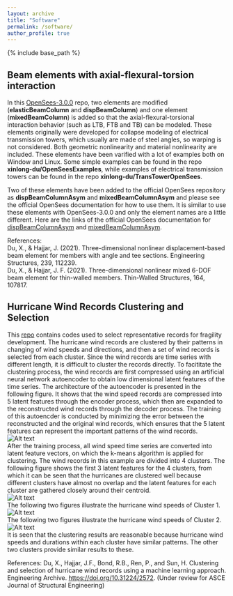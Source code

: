 ```yaml
---
layout: archive
title: "Software"
permalink: /software/
author_profile: true
---
```


{% include base_path %}

## Beam elements with axial-flexural-torsion interaction
In this [OpenSees-3.0.0](https://github.com/xinlong-du/OpenSees-3.0.0) repo, two elements are modified (**elasticBeamColumn** and **dispBeamColumn**) and one element (**mixedBeamColumn**) is added so that the axial-flexural-torsional interaction behavior (such as LTB, FTB and TB) can be modeled. These elements originally were developed for collapse modeling of electrical transmission towers, which usually are made of steel angles, so warping is not considered. Both geometric nonlinearity and material nonlinearity are included. These elements have been varified with a lot of examples both on Window and Linux. Some simple examples can be found in the repo **xinlong-du/OpenSeesExamples**, while examples of electrical transmission towers can be found in the repo **xinlong-du/TransTowerOpenSees**.

Two of these elements have been added to the official OpenSees repository as **dispBeamColumnAsym** and **mixedBeamColumnAsym** and please see the official OpenSees documentation for how to use them. It is similar to use these elements with OpenSees-3.0.0 and only the element names are a little different. Here are the links of the official OpenSees documentation for [dispBeamColumnAsym](https://opensees.github.io/OpenSeesDocumentation/user/manual/model/elements/dispBeamColumnAsym.html) and [mixedBeamColumnAsym](https://opensees.github.io/OpenSeesDocumentation/user/manual/model/elements/mixedBeamColumnAsym.html).  

References:  
Du, X., & Hajjar, J. (2021). Three-dimensional nonlinear displacement-based beam element for members with angle and tee sections. Engineering Structures, 239, 112239.  
Du, X., & Hajjar, J. F. (2021). Three-dimensional nonlinear mixed 6-DOF beam element for thin-walled members. Thin-Walled Structures, 164, 107817.

## Hurricane Wind Records Clustering and Selection
This [repo](https://github.com/xinlong-du/HurricaneClustering) contains codes used to select representative records for fragility development. The hurricane wind records are clustered by their patterns in changing of wind speeds and directions, and then a set of wind records is selected from each cluster. Since the wind records are time series with different length, it is difficult to cluster the records directly. To facititate the clustering process, the wind records are first compressed using an artificial neural network autoencoder to obtain low dimensional latent features of the time series. The architecture of the autoencoder is presented in the following figure. It shows that the wind speed records are compressed into 5 latent features through the encoder process, which then are expanded to the reconstructed wind records through the decoder process. The training of this autoencder is conducted by minimizing the error between the reconstructed and the original wind records, which ensures that the 5 latent features can represent the important patterns of the wind records.  
![Alt text](http://xinlong-du.github.io/files/Figure1.jpg)  
After the training process, all wind speed time series are converted into latent feature vectors, on which the k-means algorithm is applied for clustering. The wind records in this example are divided into 4 clusters. The following figure shows the first 3 latent features for the 4 clusters, from which it can be seen that the hurricanes are clustered well because different clusters have almost no overlap and the latent features for each cluster are gathered closely around their centroid.  
![Alt text](http://xinlong-du.github.io/files/Figure2.jpg)  
The following two figures illustrate the hurricane wind speeds of Cluster 1.  
![Alt text](http://xinlong-du.github.io/files/Figure3.jpg)  
The following two figures illustrate the hurricane wind speeds of Cluster 2.  
![Alt text](http://xinlong-du.github.io/files/Figure4.jpg)  
It is seen that the clustering results are reasonable because hurricane wind speeds and durations within each cluster have similar patterns. The other two clusters provide similar results to these.

References:
Du, X., Hajjar, J.F., Bond, R.B., Ren, P., and Sun, H. Clustering and selection of hurricane wind records using a machine learning approach. Engineering Archive. https://doi.org/10.31224/2572. (Under review for ASCE Journal of Structural Engineering)